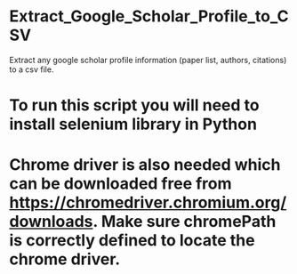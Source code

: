 # Extract_Google_Scholar_Profile_to_CSV
Extract any google scholar profile information (paper list, authors, citations) to a csv file.

# To run this script you will need to install selenium library in Python
# Chrome driver is also needed which can be downloaded free from https://chromedriver.chromium.org/downloads. Make sure chromePath is correctly defined to locate the chrome driver.
